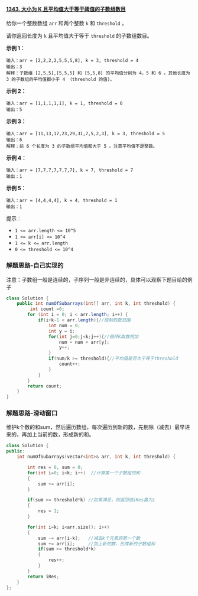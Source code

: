 #### [1343. 大小为 K 且平均值大于等于阈值的子数组数目](https://leetcode-cn.com/problems/number-of-sub-arrays-of-size-k-and-average-greater-than-or-equal-to-threshold/)

给你一个整数数组 `arr` 和两个整数 `k` 和 `threshold` 。

请你返回长度为 `k` 且平均值大于等于 `threshold` 的子数组数目。

**示例 1：**

```
输入：arr = [2,2,2,2,5,5,5,8], k = 3, threshold = 4
输出：3
解释：子数组 [2,5,5],[5,5,5] 和 [5,5,8] 的平均值分别为 4，5 和 6 。其他长度为 3 的子数组的平均值都小于 4 （threshold 的值)。
```



**示例 2：**

```
输入：arr = [1,1,1,1,1], k = 1, threshold = 0
输出：5
```



**示例 3：**

```
输入：arr = [11,13,17,23,29,31,7,5,2,3], k = 3, threshold = 5
输出：6
解释：前 6 个长度为 3 的子数组平均值都大于 5 。注意平均值不是整数。
```



**示例 4：**

```
输入：arr = [7,7,7,7,7,7,7], k = 7, threshold = 7
输出：1
```



**示例 5：**

```
输入：arr = [4,4,4,4], k = 4, threshold = 1
输出：1
```





提示：

- `1 <= arr.length <= 10^5`
- `1 <= arr[i] <= 10^4`
- `1 <= k <= arr.length`
- `0 <= threshold <= 10^4`



### 解题思路-自己实现的

注意：子数组一般是连续的，子序列一般是非连续的，具体可以观察下题目给的例子

```java
class Solution {
    public int numOfSubarrays(int[] arr, int k, int threshold) {
         int count =0;
        for (int i = 0; i < arr.length; i++) {
            if(i+k-1 < arr.length){//控制取数范围
                int num = 0;
                int y = i;
                for(int j=0;j<k;j++){//循环K取数相加
                    num = num + arr[y];
                    y++;
                }
                if(num/k >= threshold){//平均值是否大于等于threshold
                    count++;
                }
            }
        }
        return count;            
    }
}
```

### 解题思路-滑动窗口

维护k个数的和sum，然后遍历数组，每次遍历到新的数，先剔除（减去）最早进来的，再加上当前的数，形成新的和。

```c++
class Solution {
public:
    int numOfSubarrays(vector<int>& arr, int k, int threshold) {

        int res = 0, sum = 0;
        for(int i=0; i<k; i++)  //计算第一个子数组的和
        {
            sum += arr[i];
        }

        if(sum >= threshold*k) //如果满足，则返回值iRes置为1
        {
            res = 1;
        }

        for(int i=k; i<arr.size(); i++) 
        {
            sum -= arr[i-k];   //减去k个元素的第一个数
            sum += arr[i];     //加上新的数，形成新的子数组和
            if(sum >= threshold*k)
            {
                res++;
            }
        }
        return iRes;
    }
};
```

